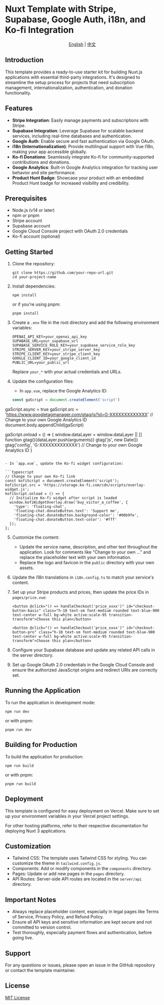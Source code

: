 # Nuxt Template with Stripe, Supabase, Google Auth, i18n, and Ko-fi Integration

<div align="center">
  <a href="README.md">English</a> | <a href="README_zh.md">中文</a>
    </div>

## Introduction
This template provides a ready-to-use starter kit for building Nuxt.js applications with essential third-party integrations. It's designed to streamline the setup process for projects that need subscription management, internationalization, authentication, and donation functionality.

## Features

- **Stripe Integration**: Easily manage payments and subscriptions with Stripe.
- **Supabase Integration**: Leverage Supabase for scalable backend services, including real-time databases and authentication.
- **Google Auth**: Enable secure and fast authentication via Google OAuth.
- **i18n (Internationalization)**: Provide multilingual support with Vue I18n, making your app accessible globally.
- **Ko-fi Donations**: Seamlessly integrate Ko-fi for community-supported contributions and donations.
- **Google Analytics**: Built-in Google Analytics integration for tracking user behavior and site performance.
- **Product Hunt Badge**: Showcase your product with an embedded Product Hunt badge for increased visibility and credibility.



## Prerequisites

- Node.js (v14 or later)
- npm or pnpm
- Stripe account
- Supabase account
- Google Cloud Console project with OAuth 2.0 credentials
- Ko-fi account (optional)

## Getting Started

1. Clone the repository:
   ```
   git clone https://github.com/your-repo-url.git
   cd your-project-name
   ```

2. Install dependencies:
   ```
   npm install
   ```
   or if you're using pnpm:
   ```
   pnpm install
   ```

3. Create a `.env` file in the root directory and add the following environment variables:

   ```
   OPENAI_API_KEY=your_openai_api_key
   SUPABASE_URL=your_supabase_url
   SUPABASE_SERVICE_ROLE_KEY=your_supabase_service_role_key
   STRIPE_SERVER_KEY=your_stripe_server_key
   STRIPE_CLIENT_KEY=your_stripe_client_key
   GOOGLE_CLIENT_ID=your_google_client_id
   PUBLIC_URL=your_public_url
   ```

   Replace `your_*` with your actual credentials and URLs.

4. Update the configuration files:

   - In `app.vue`, replace the Google Analytics ID:
   
   ```typescript
   const gaScript = document.createElement('script')
  gaScript.async = true
  gaScript.src = 'https://www.googletagmanager.com/gtag/js?id=G-XXXXXXXXXXXXX' // Change to your own Google Analytics ID
  document.body.appendChild(gaScript)

  gaScript.onload = () => {
    window.dataLayer = window.dataLayer || []
    function gtag(){dataLayer.push(arguments)}
    gtag('js', new Date())
    gtag('config', 'G-XXXXXXXXXXXXX') // Change to your own Google Analytics ID
  }
   ```

   - In `app.vue`, update the Ko-fi widget configuration:
   
   ```typescript
   // Change to your own Ko-fi link
   const kofiScript = document.createElement('script');
   kofiScript.src = 'https://storage.ko-fi.com/cdn/scripts/overlay-widget.js';
   kofiScript.onload = () => {
     // Initialize Ko-fi widget after script is loaded
     window.kofiWidgetOverlay.draw('buy_victor_a_coffee', {
       'type': 'floating-chat',
       'floating-chat.donateButton.text': 'Support me',
       'floating-chat.donateButton.background-color': '#00b9fe',
       'floating-chat.donateButton.text-color': '#fff'
     });
   };
   ```

5. Customize the content:
   - Update the service name, description, and other text throughout the application. Look for comments like "Change to your own ..." and replace the placeholder text with your own information.
   - Replace the logo and favicon in the `public` directory with your own assets.

6. Update the i18n translations in `i18n.config.ts` to match your service's content.

7. Set up your Stripe products and prices, then update the price IDs in `pages/price.vue`:
   
   ```vue
   <button @click="() => handleCheckout('price_xxxx')" id="checkout-button-basic" class="h-10 text-sm font-medium rounded text-blue-900 text-center w-full bg-white active:scale-95 transition-transform">Choose this plan</button>
   ```
   
   ```vue
   <button @click="() => handleCheckout('price_xxxx')" id="checkout-button-pro" class="h-10 text-sm font-medium rounded text-blue-900 text-center w-full bg-white active:scale-95 transition-transform">Choose this plan</button>
   ```

8. Configure your Supabase database and update any related API calls in the server directory.

9. Set up Google OAuth 2.0 credentials in the Google Cloud Console and ensure the authorized JavaScript origins and redirect URIs are correctly set.



## Running the Application

To run the application in development mode:

```
npm run dev
```

or with pnpm:

```
pnpm run dev
```


## Building for Production

To build the application for production:

```
npm run build
```

or with pnpm:

```
pnpm run build
```


## Deployment

This template is configured for easy deployment on Vercel. Make sure to set up your environment variables in your Vercel project settings.

For other hosting platforms, refer to their respective documentation for deploying Nuxt 3 applications.

## Customization

- Tailwind CSS: The template uses Tailwind CSS for styling. You can customize the theme in `tailwind.config.js`.
- Components: Add or modify components in the `components` directory.
- Pages: Update or add new pages in the `pages` directory.
- API Routes: Server-side API routes are located in the `server/api` directory.

## Important Notes

- Always replace placeholder content, especially in legal pages like Terms of Service, Privacy Policy, and Refund Policy.
- Ensure all API keys and sensitive information are kept secure and not committed to version control.
- Test thoroughly, especially payment flows and authentication, before going live.

## Support

For any questions or issues, please open an issue in the GitHub repository or contact the template maintainer.

## License

[MIT License](LICENSE)



